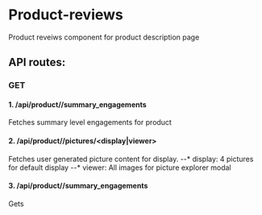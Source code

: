 
# Product-reviews

Product reveiws component for product description page

## API routes:

### GET

#### 1. /api/product/<product-id-number>/summary_engagements

   Fetches summary level engagements for product
   
#### 2. /api/product/<product-id-number>/pictures/<display|viewer>
  
   Fetches user generated picture content for display. 
   --* display: 4 pictures for default display
   --* viewer: All images for picture explorer modal

#### 3. /api/product/<product-id-number>/summary_engagements
  
   Gets 
